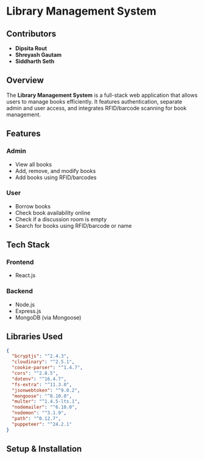 # Library Management System

## Contributors

- **Dipsita Rout**
- **Shreyash Gautam**
- **Siddharth Seth**

## Overview

The **Library Management System** is a full-stack web application that allows users to manage books efficiently. It features authentication, separate admin and user access, and integrates RFID/barcode scanning for book management.

## Features

### Admin
- View all books
- Add, remove, and modify books
- Add books using RFID/barcodes

### User
- Borrow books
- Check book availability online
- Check if a discussion room is empty
- Search for books using RFID/barcode or name

## Tech Stack

### Frontend
- React.js

### Backend
- Node.js
- Express.js
- MongoDB (via Mongoose)

## Libraries Used

```json
{
  "bcryptjs": "^2.4.3",
  "cloudinary": "^2.5.1",
  "cookie-parser": "^1.4.7",
  "cors": "^2.8.5",
  "dotenv": "^16.4.7",
  "fs-extra": "^11.3.0",
  "jsonwebtoken": "^9.0.2",
  "mongoose": "^8.10.0",
  "multer": "^1.4.5-lts.1",
  "nodemailer": "^6.10.0",
  "nodemon": "^3.1.9",
  "path": "^0.12.7",
  "puppeteer": "^24.2.1"
}
```

## Setup & Installation




